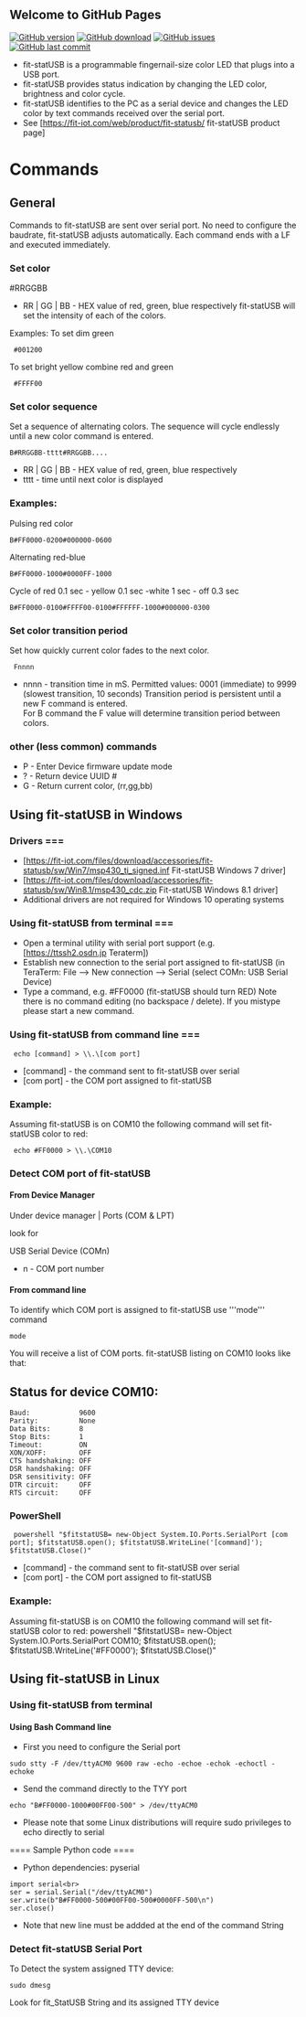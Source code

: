 ## Welcome to GitHub Pages

[![GitHub version](https://img.shields.io/github/release-pre/Andrew-tesler/fit-statUSB.svg?style=flat)](https://github.com/Andrew-tesler/fit-statUSB/releases/latest)
[![GitHub download](https://img.shields.io/github/downloads-pre/Andrew-tesler/fit-statUSB/latest/total.svg?style=flat)](https://github.com/Andrew-tesler/fit-statUSB/releases/latest)
[![GitHub issues](https://img.shields.io/github/issues-raw/Andrew-tesler/fit-statUSB.svg?style=flat)](https://github.com/Andrew-tesler/fit-statUSB/issues)
[![GitHub last commit](https://img.shields.io/github/last-commit/Andrew-tesler/fit-statUSB.svg?style=flat)](https://github.com/Andrew-tesler/fit-statUSB/commits/master)

* fit-statUSB is a programmable fingernail-size color LED that plugs into a USB port.
* fit-statUSB provides status indication by changing the LED color, brightness and color cycle.
* fit-statUSB identifies to the PC as a serial device and changes the LED color by text commands received over the serial port.
* See [https://fit-iot.com/web/product/fit-statusb/ fit-statUSB product page]


# Commands
## General 
Commands to fit-statUSB are sent over serial port. No need to configure the baudrate, fit-statUSB adjusts automatically.
Each command ends with a LF and executed immediately.

### Set color

 #RRGGBB
* RR | GG | BB - HEX value of red, green, blue respectively
fit-statUSB will set the intensity of each of the colors.



Examples:
To set dim green 
```
 #001200
```

To set bright yellow combine red and green
```
 #FFFF00
```

### Set color sequence 
Set a sequence of alternating colors. The sequence will cycle endlessly until a new color command is entered.
```
B#RRGGBB-tttt#RRGGBB....
```

* RR | GG | BB - HEX value of red, green, blue respectively
* tttt - time until next color is displayed

### Examples:

Pulsing red color
```
B#FF0000-0200#000000-0600
```
Alternating red-blue
```
B#FF0000-1000#0000FF-1000
```
Cycle of red 0.1 sec - yellow 0.1 sec -white 1 sec - off 0.3 sec
```
B#FF0000-0100#FFFF00-0100#FFFFFF-1000#000000-0300
```

### Set color transition period 
Set how quickly current color fades to the next color.
```
 Fnnnn
```

* nnnn - transition time in mS. Permitted values: 0001 (immediate) to 9999 (slowest transition, 10 seconds)
Transition period is persistent until a new F command is entered. <br>
For B command the F value will determine transition period between colors.

### other (less common) commands

* P - Enter Device firmware update mode
* ? - Return device UUID #
* G - Return current color, (rr,gg,bb)

## Using fit-statUSB in Windows 
### Drivers ===
* [https://fit-iot.com/files/download/accessories/fit-statusb/sw/Win7/msp430_ti_signed.inf Fit-statUSB Windows 7 driver]
* [https://fit-iot.com/files/download/accessories/fit-statusb/sw/Win8.1/msp430_cdc.zip Fit-statUSB Windows 8.1 driver]
* Additional drivers are not required for Windows 10 operating systems

### Using fit-statUSB from terminal ===
* Open a terminal utility with serial port support (e.g. [https://ttssh2.osdn.jp Teraterm])
* Establish new connection to the serial port assigned to fit-statUSB (in TeraTerm: File --> New connection --> Serial (select COMn: USB Serial Device)
* Type a command, e.g. #FF0000 (fit-statUSB should turn RED)
Note there is no command editing (no backspace / delete). If you mistype please start a new command.
### Using fit-statUSB from command line ===

```
 echo [command] > \\.\[com port]
```

* [command] - the command sent to fit-statUSB over serial
* [com port] - the COM port assigned to fit-statUSB

### Example:
Assuming fit-statUSB is on COM10 the following command will set fit-statUSB color to red:
```
 echo #FF0000 > \\.\COM10
```
### Detect COM port of fit-statUSB 
#### From Device Manager 
Under device manager | Ports (COM & LPT)<br>

look for

USB Serial Device (COMn)

* n - COM port number
#### From command line 
To identify which COM port is assigned to fit-statUSB use '''mode''' command
 ```
 mode
```
You will receive a list of COM ports. fit-statUSB listing on COM10 looks like that:

 Status for device COM10:
 ------------------------
    Baud:            9600
    Parity:          None
    Data Bits:       8
    Stop Bits:       1
    Timeout:         ON
    XON/XOFF:        OFF
    CTS handshaking: OFF
    DSR handshaking: OFF
    DSR sensitivity: OFF
    DTR circuit:     OFF
    RTS circuit:     OFF

### PowerShell 
```
 powershell "$fitstatUSB= new-Object System.IO.Ports.SerialPort [com port]; $fitstatUSB.open(); $fitstatUSB.WriteLine('[command]'); $fitstatUSB.Close()"
```
* [command] - the command sent to fit-statUSB over serial
* [com port] - the COM port assigned to fit-statUSB

### Example:
Assuming fit-statUSB is on COM10 the following command will set fit-statUSB color to red:
 powershell "$fitstatUSB= new-Object System.IO.Ports.SerialPort COM10; $fitstatUSB.open(); $fitstatUSB.WriteLine('#FF0000'); $fitstatUSB.Close()"

## Using fit-statUSB in Linux 
### Using fit-statUSB from terminal 
#### Using Bash Command line 
* First you need to configure the Serial port 
 ```
 sudo stty -F /dev/ttyACM0 9600 raw -echo -echoe -echok -echoctl -echoke
```
* Send the command directly to the TYY port
```
echo "B#FF0000-1000#00FF00-500" > /dev/ttyACM0
```
- Please note that some Linux distributions will require sudo privileges to echo directly to serial

==== Sample Python code ====
* Python dependencies: pyserial
 ```
 import serial<br>
 ser = serial.Serial("/dev/ttyACM0")
 ser.write(b"B#FF0000-500#00FF00-500#0000FF-500\n")
 ser.close()
 ```
- Note that new line must be addded at the end of the command String

### Detect fit-statUSB Serial Port 
To Detect the system assigned TTY device:
 ```
 sudo dmesg 
 ```
Look for fit_StatUSB String and its assigned TTY device

